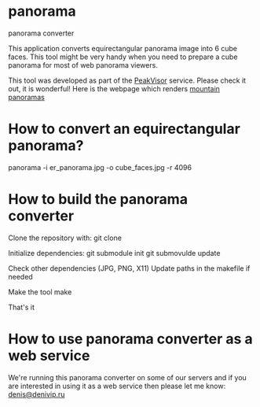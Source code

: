 # panorama
panorama converter

This application converts equirectangular panorama image into 6 cube faces. This tool might be very handy when you need to prepare a cube panorama for most of web panorama viewers. 

This tool was developed as part of the [PeakVisor](http://peakvisor.com "PeakVisor") service. Please check it out, it is wonderful! Here is the webpage which renders [mountain panoramas](http://peakvisor.com/panorama.html "Mountain Panoramas")

# How to convert an equirectangular panorama?

panorama -i er_panorama.jpg -o cube_faces.jpg -r 4096

# How to build the panorama converter

Clone the repository with:
git clone

Initialize dependencies:
git submodule init
git submovulde update

Check other dependencies (JPG, PNG, X11)
Update paths in the makefile if needed

Make the tool
make

That's it

# How to use panorama converter as a web service

We're running this panorama converter on some of our servers and if you are interested in using it as a web service then please let me know: denis@denivip.ru
